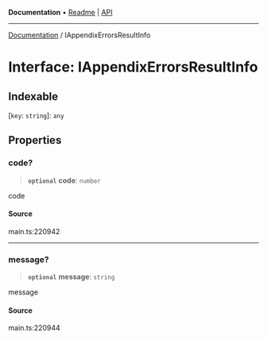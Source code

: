 **Documentation** • [Readme](../README.md) \| [API](../globals.md)

***

[Documentation](../README.md) / IAppendixErrorsResultInfo

# Interface: IAppendixErrorsResultInfo

## Indexable

 \[`key`: `string`\]: `any`

## Properties

### code?

> **`optional`** **code**: `number`

code

#### Source

main.ts:220942

***

### message?

> **`optional`** **message**: `string`

message

#### Source

main.ts:220944
